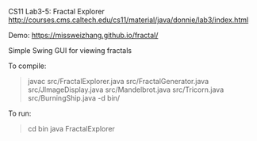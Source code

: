 CS11 Lab3-5: Fractal Explorer
http://courses.cms.caltech.edu/cs11/material/java/donnie/lab3/index.html

Demo: https://missweizhang.github.io/fractal/

Simple Swing GUI for viewing fractals

To compile:
> javac src/FractalExplorer.java src/FractalGenerator.java src/JImageDisplay.java src/Mandelbrot.java src/Tricorn.java src/BurningShip.java -d bin/

To run:
> cd bin
> java FractalExplorer
